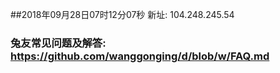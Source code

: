 ##2018年09月28日07时12分07秒 新址: 104.248.245.54
### 兔友常见问题及解答: https://github.com/wanggonging/d/blob/w/FAQ.md
